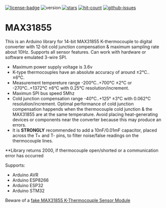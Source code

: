 [![license-badge][]][license] ![version] [![stars][]][stargazers] [![hit-count][]][count] [![github-issues][]][issues]

# MAX31855
This is an Arduino library for 14-bit MAX31855 K-thermocouple to digital converter with 12-bit cold junction compensation & maximum sampling rate about 10Hz. Supports all sensor features. Can work with hardware or software emulated 3-wire SPI. 

- Maximum power supply voltage is 3.6v
- K-type thermocouples have an absolute accuracy of around ±2°C..±6°C.
- Measurement tempereture range -200°C..+700°C ±2°C or -270°C..+1372°C ±6°C
  with 0.25°C resolution/increment.
- Maximun SPI bus speed 5Mhz
- Cold junction compensation range -40°C..+125° ±3°C with 0.062°C resolution/increment.
  Optimal performance of cold junction compensation happends when the thermocouple cold junction
  & the MAX31855 are at the same temperature. Avoid placing heat-generating devices or components
  near the converter because this may produce an errors.
- It is **STRONGLY** recommended to add a 10nF/0.01mF capacitor, placed across
  the T+ and T- pins, to filter noise/false readings on the thermocouple lines.
  
**Library returns 2000, if thermocouple open/shorted or a communication error has occurred

Supports:

- Arduino AVR
- Arduino ESP8266
- Arduino ESP32
- Arduino STM32

Beware of a [fake MAX31855 K-Thermocouple Sensor Module](http://forum.arduino.cc/index.php?topic=526439.0)

[license-badge]: https://img.shields.io/badge/License-GPLv3-blue.svg
[license]:       https://choosealicense.com/licenses/gpl-3.0/
[version]:       https://img.shields.io/badge/Version-1.2.3-green.svg
[stars]:         https://img.shields.io/github/stars/enjoyneering/MAX31855.svg
[stargazers]:    https://github.com/enjoyneering/MAX31855/stargazers
[hit-count]:     http://hits.dwyl.io/enjoyneering/MAX31855.svg
[count]:         http://hits.dwyl.io/enjoyneering/MAX31855/badges
[github-issues]: https://img.shields.io/github/issues/enjoyneering/MAX31855.svg
[issues]:        https://github.com/enjoyneering/MAX31855/issues/
